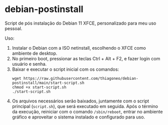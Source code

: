 # debian-postinstall
Script de pós instalação do Debian 11 XFCE, personalizado para meu uso pessoal.

Uso:
1. Instalar o Debian com a ISO netinstall, escolhendo o XFCE como ambiente de desktop.
2. No primeiro boot, pressionar as teclas Ctrl + Alt + F2, e fazer login com usuário e senha.
3. Baixar e executar o script inicial com os comandos:
   ```
   wget https://raw.githubusercontent.com/thiagoneo/debian-postinstall/main/start-script.sh
   chmod +x start-script.sh
   ./start-script.sh
   ```
4. Os arquivos necessários serão baixados, juntamente com o script principal (`script.sh`), que será executado em seguida. Após o término da execução, reiniciar com o comando `/sbin/reboot`, entrar no ambiente gráfico e aproveitar o sistema instalado e configurado para uso.
